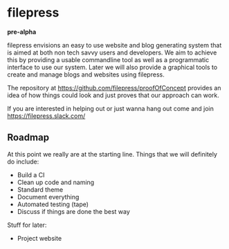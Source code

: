 # filepress

**pre-alpha**

filepress envisions an easy to use website and blog generating system that is aimed at both non tech savvy users and developers. We aim to achieve this by providing a usable commandline tool as well as a programmatic interface to use our system. Later we will also provide a graphical tools to create and manage blogs and websites using filepress.

The repository at https://github.com/filepress/proofOfConcept provides an idea of how things could look and just proves that our approach can work.

If you are interested in helping out or just wanna hang out come and join https://filepress.slack.com/

## Roadmap

At this point we really are at the starting line. Things that we will definitely do include:

- Build a CI
- Clean up code and naming
- Standard theme
- Document everything
- Automated testing (tape)
- Discuss if things are done the best way

Stuff for later:

- Project website
